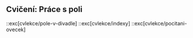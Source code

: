## Cvičení: Práce s poli

::exc[cvlekce/pole-v-divadle]
::exc[cvlekce/indexy]
::exc[cvlekce/pocitani-ovecek]
